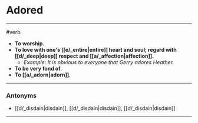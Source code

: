 # Adored
---
#verb
- **To worship.**
- **To love with one's [[e/_entire|entire]] heart and soul; regard with [[d/_deep|deep]] respect and [[a/_affection|affection]].**
	- _Example: It is obvious to everyone that Gerry adores Heather._
- **To be very fond of.**
- **To [[a/_adorn|adorn]].**
---
### Antonyms
- [[d/_disdain|disdain]], [[d/_disdain|disdain]], [[d/_disdain|disdain]]
---
